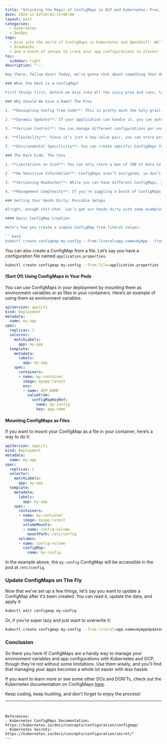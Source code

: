 ```yaml
---
title: "Unlocking the Magic of ConfigMaps in OCP and Kubernetes: Pros, Cons, and Setup Tricks"
date: 2024-12-02T20:03:11+00:00
layout: post
categories:
  - Kubernetes
  - DevOps
tags:
  - Dive into the world of ConfigMaps in Kubernetes and OpenShift. We’ll explore their benefits
  - drawbacks
  - and a bunch of setups to crank your app configurations to eleven!
toc:
  sidebar: right
description: "---

Hey there, fellow devs! Today, we’re gonna chat about something that deserves a little limelight in our day-to-day Kubernetes and OpenShift lives: ConfigMaps. You know, those nifty little things that help us manage configuration data? Yeah, those. Let’s break them down, explore the pros and cons, and hash out some practical setups to make your life easier. Grab a coffee (or whatever fuels your code) and let’s dig in!

### What the Heck is a ConfigMap?

First things first, before we dive into all the juicy pros and cons, let’s get on the same page about what a ConfigMap is. In Kubernetes, a ConfigMap is essentially a big ol' key-value store that helps you separate your configuration data from your application code. This is super handy because it allows us to manage runtime configurations without messing with our container images.

### Why Should We Give a Damn? The Pros

1. **Decoupling Config from Code**: This is pretty much the holy grail of application development. By using ConfigMaps, you can change configuration data without needing to rebuild your application image. No more late-night image builds! 

2. **Dynamic Updates**: If your application can handle it, you can automatically update config changes without restarting your pod. This is almost like magic. Not really, but you get the point.

3. **Version Control**: You can manage different configurations per environment. Want different database credentials in dev and prod? ConfigMaps got your back.

4. **Flexibility**: Since it’s just a key-value pair, you can store pretty much any string data you need: URLs, environment variables, etc.

5. **Environmental Specificity**: You can create specific ConfigMaps for specific environments, which helps in managing configs better during deployments.

### The Dark Side: The Cons

1. **Limitations on Size**: You can only store a max of 1MB of data in a single ConfigMap. So, if your config is akin to a phone book, you may want to think twice! 

2. **No Sensitive Information**: ConfigMaps aren’t encrypted, so don’t go throwing your passwords or API keys in there. That’s what Kubernetes Secrets are for.

3. **Versioning Headaches**: While you can have different ConfigMaps, you might still end up with versioning issues, especially in large-scale systems. Make sure you know what configs are being used where.

4. **Management Complexity**: If you’re juggling a bunch of ConfigMaps and need to maintain them, it can get a bit overwhelming. Keep `kubectl get configmaps` handy!

### Getting Your Hands Dirty: Possible Setups

Alright, enough chit-chat. Let’s get our hands dirty with some examples on how you can use ConfigMaps.

#### Basic ConfigMap Creation

Here’s how you create a simple ConfigMap from literal values:

```bash
kubectl create configmap my-config --from-literal=app.name=myApp --from-literal=app.env=production
```

You can also create a ConfigMap from a file. Let’s say you have a configuration file named `application.properties`.

```bash
kubectl create configmap my-config --from-file=application.properties
```

#### (Sort Of) Using ConfigMaps in Your Pods

You can use ConfigMaps in your deployment by mounting them as environment variables or as files in your containers. Here’s an example of using them as environment variables.

```yaml
apiVersion: apps/v1
kind: Deployment
metadata:
  name: my-app
spec:
  replicas: 1
  selector:
    matchLabels:
      app: my-app
  template:
    metadata:
      labels:
        app: my-app
    spec:
      containers:
      - name: my-container
        image: myapp:latest
        env:
        - name: APP_NAME
          valueFrom:
            configMapKeyRef:
              name: my-config
              key: app.name
```

#### Mounting ConfigMaps as Files

If you want to mount your ConfigMap as a file in your container, here’s a way to do it:

```yaml
apiVersion: apps/v1
kind: Deployment
metadata:
  name: my-app
spec:
  replicas: 1
  selector:
    matchLabels:
      app: my-app
  template:
    metadata:
      labels:
        app: my-app
    spec:
      containers:
      - name: my-container
        image: myapp:latest
        volumeMounts:
        - name: config-volume
          mountPath: /etc/config
      volumes:
      - name: config-volume
        configMap:
          name: my-config
```

In the example above, the `my-config` ConfigMap will be accessible in the pod at `/etc/config`.

### Update ConfigMaps on The Fly

Now that we’ve set up a few things, let’s say you want to update a ConfigMap after it’s been created. You can read it, update the data, and apply it:

```bash
kubectl edit configmap my-config
```

Or, if you're super lazy and just want to overwrite it:

```bash
kubectl create configmap my-config --from-literal=app.name=myAppUpdated --dry-run=client -o yaml | kubectl apply -f -
```

### Conclusion

So there you have it! ConfigMaps are a handy way to manage your environment variables and app configurations with Kubernetes and OCP, though they're not without some limitations. Use them wisely, and you'll find that managing your apps becomes a whole lot easier with less hassle. 

If you want to learn more or see some other DOs and DON’Ts, check out the Kubernetes documentation on ConfigMaps [here](https://kubernetes.io/docs/concepts/configuration/configmap/). 

Keep coding, keep hustling, and don't forget to enjoy the process!

--- 
```


References:
- Kubernetes ConfigMaps Documentation: https://kubernetes.io/docs/concepts/configuration/configmap/
- Kubernetes Secrets: https://kubernetes.io/docs/concepts/configuration/secret/"
---

